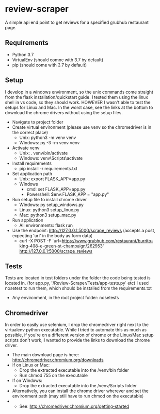 # review-scraper
A simple api end point to get reviews for a specified grubhub restaurant page.

## Requirements
+ Python 3.7
+ VirtualEnv (should comne with 3.7 by default)
+ pip (should come with 3.7 by default)

## Setup
I develop in a windows environment, so the unix commands come straight from the flask installation/quickstart guide. I tested them using the linux shell in vs code, so they should work. HOWEVER I wasn't able to test the setups for Linux and Mac. In the worst case, see the links at the bottom to download the chrome drivers without using the setup files.

+ Navigate to project folder
+ Create virtual environment (please use venv so the chromedriver is in the correct place)
  + Unix: python3 -m venv venv
  + Windows: py -3 -m venv venv
+ Activate venv
  + Unix: . venv/bin/activate
  + Windows: venv\Scripts\activate
+ Install requirements
  + pip install -r requirements.txt
+ Set application path
  + Unix: export FLASK_APP=app.py
  + Windows
    + cmd: set FLASK_APP=app.py
    + Powershell: $env:FLASK_APP = "app.py"
+ Run setup file to install chrome driver
  + Windows: py setup_windows.py
  + Linux: python3 setup_linux.py
  + Mac: python3 setup_mac.py
+ Run application
  + All environments: flask run
+ Use the endpoint: http://127.0.0.1:5000/scrape_reviews (accepts a post, expecting 'url' in the body as form data)
  + curl -X POST -F 'url=https://www.grubhub.com/restaurant/burrito-king-408-e-green-st-champaign/262953' http://127.0.0.1:5000/scrape_reviews

## Tests
Tests are located in test folders under the folder the code being tested is located in. (for app.py, '/Review-Scraper/Tests/app-tests.py' etc)
I used nosetest to run them, which should be installed from the requirements.txt
+ Any environment, in the root project folder: nosetests

## Chromedriver
In order to easily use selenium, I drop the chromedriver right next to the virtualenv python executable. While I tried to automate this as much as possible,
if you're on a different version of chrome or the Linux/Mac setup scripts don't work, I wanted to provide the links to download the chrome driver.
+ The main download page is here: http://chromedriver.chromium.org/downloads
+ If on Linux or Mac:
  + Drop the extracted executable into the /venv/bin folder
  + Run chmod 755 on the executable
+ If on Windows:
  + Drop the extracted executable into the /venv/Scripts folder
+ Alternatively, you can install the chrome driver wherever and set the environment path (may still have to run chmod on the executable)
+ + See: http://chromedriver.chromium.org/getting-started